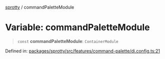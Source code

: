 
[sprotty](../globals) / commandPaletteModule

# Variable: commandPaletteModule

> `const` **commandPaletteModule**: `ContainerModule`

Defined in: [packages/sprotty/src/features/command-palette/di.config.ts:21](https://github.com/eclipse-sprotty/sprotty/blob/f9b2433481cc27a1ac0c92d525a92039ae7f6c76/packages/sprotty/src/features/command-palette/di.config.ts#L21)
